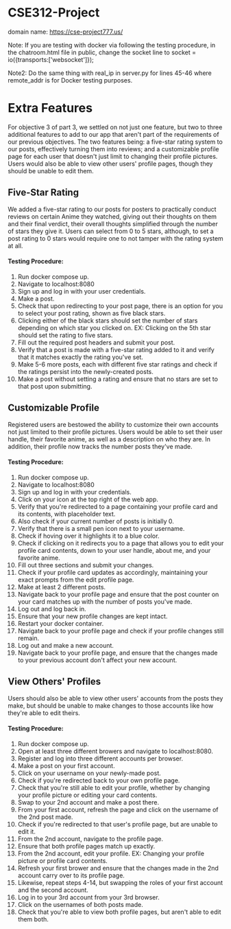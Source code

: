 # CSE312-Project

domain name: https://cse-project777.us/


Note: If you are testing with docker via following the testing procedure, in the chatroom.html file in public, change the socket line to socket = io({transports:['websocket']});

Note2: Do the same thing with real_ip in server.py for lines 45-46 where remote_addr is for Docker testing purposes.

<h1>Extra Features</h1>

For objective 3 of part 3, we settled on not just one feature, but two to three additional features to add to our app that aren't part of the requirements of our previous objectives. The two features being: a five-star rating system to our posts, effectively turning them into reviews; and a customizable profile page for each user that doesn't just limit to changing their profile pictures. Users would also be able to view other users' profile pages, though they should be unable to edit them.

<h2>Five-Star Rating</h2>
We added a five-star rating to our posts for posters to practically conduct reviews on certain Anime they watched, giving out their thoughts on them and their final verdict, their overall thoughts simplified through the number of stars they give it. Users can select from 0 to 5 stars, although, to set a post rating to 0 stars would require one to not tamper with the rating system at all.


<h4>Testing Procedure:</h4>

1. Run docker compose up.
2. Navigate to localhost:8080
3. Sign up and log in with your user credentials.
4. Make a post.
5. Check that upon redirecting to your post page, there is an option for you to select your post rating, shown as five black stars.
6. Clicking either of the black stars should set the number of stars depending on which star you clicked on. EX: Clicking on the 5th star should set the rating to five stars.
7. Fill out the required post headers and submit your post.
8. Verify that a post is made with a five-star rating added to it and verify that it matches exactly the rating you've set.
9. Make 5-6 more posts, each with different five star ratings and check if the ratings persist into the newly-created posts.
10. Make a post without setting a rating and ensure that no stars are set to that post upon submitting.


<h2>Customizable Profile</h2>
Registered users are bestowed the ability to customize their own accounts not just limited to their profile pictures. Users would be able to set their user handle, their favorite anime, as well as a description on who they are. In addition, their profile now tracks the number posts they've made.

<h4>Testing Procedure:</h4>

1. Run docker compose up.
2. Navigate to localhost:8080
3. Sign up and log in with your credentials.
4. Click on your icon at the top right of the web app.
5. Verify that you're redirected to a page containing your profile card and its contents, with placeholder text.
6. Also check if your current number of posts is initially 0.
7. Verify that there is a small pen icon next to your username.
8. Check if hoving over it highlights it to a blue color.
9. Check if clicking on it redirects you to a page that allows you to edit your profile card contents, down to your user handle, about me, and your favorite anime.
10. Fill out three sections and submit your changes.
11. Check if your profile card updates as accordingly, maintaining your exact prompts from the edit profile page.
12. Make at least 2 different posts.
13. Navigate back to your profile page and ensure that the post counter on your card matches up with the number of posts you've made.
14. Log out and log back in.
15. Ensure that your new profile changes are kept intact.
16. Restart your docker container.
17. Navigate back to your profile page and check if your profile changes still remain.
18. Log out and make a new account.
19. Navigate back to your profile page, and ensure that the changes made to your previous account don't affect your new account.

<h2>View Others' Profiles</h2>
Users should also be able to view other users' accounts from the posts they make, but should be unable to make changes to those accounts like how they're able to edit theirs.

<h4>Testing Procedure:</h4>

1. Run docker compose up.
2. Open at least three different browers and navigate to localhost:8080.
3. Register and log into three different accounts per browser.
4. Make a post on your first account.
5. Click on your username on your newly-made post.
6. Check if you're redirected back to your own profile page.
7. Check that you're still able to edit your profile, whether by changing your profile picture or editing your card contents.
8. Swap to your 2nd account and make a post there.
9. From your first account, refresh the page and click on the username of the 2nd post made.
10. Check if you're redirected to that user's profile page, but are unable to edit it.
11. From the 2nd account, navigate to the profile page.
12. Ensure that both profile pages match up exactly.
13. From the 2nd account, edit your profile. EX: Changing your profile picture or profile card contents.
14. Refresh your first brower and ensure that the changes made in the 2nd account carry over to its profile page.
15. Likewise, repeat steps 4-14, but swapping the roles of your first account and the second account.
16. Log in to your 3rd account from your 3rd browser.
17. Click on the usernames of both posts made.
18. Check that you're able to view both profile pages, but aren't able to edit them both.
